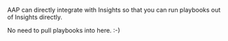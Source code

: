 AAP can directly integrate with Insights so that you can run playbooks out of Insights directly.

No need to pull playbooks into here. :-)
